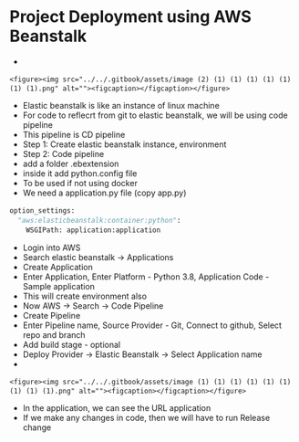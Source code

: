 # Project Deployment using AWS Beanstalk

*

    <figure><img src="../../.gitbook/assets/image (2) (1) (1) (1) (1) (1) (1) (1).png" alt=""><figcaption></figcaption></figure>
* Elastic beanstalk is like an instance of linux machine
* For code to reflecrt from git to elastic beanstalk, we will be using code pipeline
* This pipeline is CD pipeline
* Step 1: Create elastic beanstalk instance, environment
* Step 2: Code pipeline
* add a folder .ebextension
* inside it add python.config file
* To be used if not using docker
* We need a application.py file (copy app.py)

```python
option_settings:
  "aws:elasticbeanstalk:container:python":
    WSGIPath: application:application
```

* Login into AWS
* Search elastic beanstalk -> Applications
* Create Application
* Enter Application, Enter Platform - Python 3.8, Application Code - Sample application
* This will create environment also
* Now AWS -> Search -> Code Pipeline
* Create Pipeline
* Enter Pipeline name, Source Provider - Git, Connect to github, Select repo and branch
* Add build stage - optional
* Deploy Provider -> Elastic Beanstalk -> Select Application name
*

    <figure><img src="../../.gitbook/assets/image (1) (1) (1) (1) (1) (1) (1) (1) (1).png" alt=""><figcaption></figcaption></figure>
* In the application, we can see the URL application
* If we make any changes in code, then we will have to run Release change
